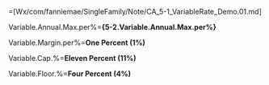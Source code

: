 =[Wx/com/fanniemae/SingleFamily/Note/CA_5-1_VariableRate_Demo.01.md]

Variable.Annual.Max.per%=<b>{5-2.Variable.Annual.Max.per%}</b>

Variable.Margin.per%=<b>One Percent (1%)</b>

Variable.Cap.%=<b>Eleven Percent (11%)</b>

Variable.Floor.%=<b>Four Percent (4%)</b>
